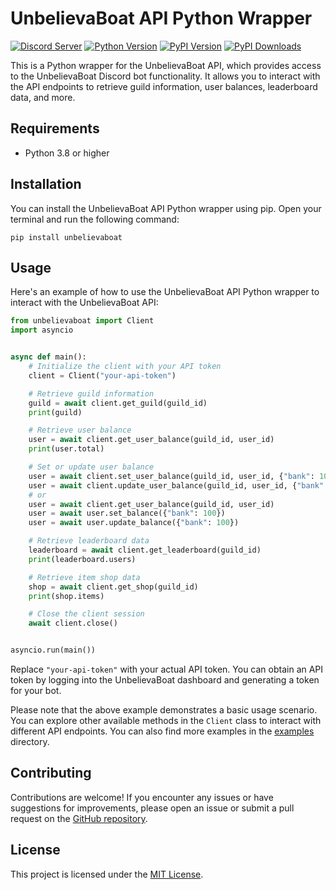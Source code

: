 # UnbelievaBoat API Python Wrapper

[![Discord Server](https://img.shields.io/discord/746360067632136222?label=discord&style=for-the-badge&logo=discord&color=5865F2&logoColor=white)](https://discord.gg/yoggies)
[![Python Version](https://img.shields.io/badge/python-3.8+-blue.svg?style=for-the-badge&logo=python&logoColor=white)](https://www.python.org/downloads/release/python-380/)
[![PyPI Version](https://img.shields.io/pypi/v/unbelievaboat.svg?style=for-the-badge&color=yellowgreen&logo=pypi&logoColor=white)](https://pypi.org/project/unbelievaboat/)
[![PyPI Downloads](https://img.shields.io/pypi/dm/unbelievaboat?style=for-the-badge&color=blueviolet&logo=pypi&logoColor=white)](https://pypi.org/project/unbelievaboat/)


This is a Python wrapper for the UnbelievaBoat API, which provides access to the UnbelievaBoat Discord bot functionality. It allows you to interact with the API endpoints to retrieve guild information, user balances, leaderboard data, and more.

## Requirements

- Python 3.8 or higher

## Installation

You can install the UnbelievaBoat API Python wrapper using pip. Open your terminal and run the following command:

```shell
pip install unbelievaboat
```

## Usage

Here's an example of how to use the UnbelievaBoat API Python wrapper to interact with the UnbelievaBoat API:

```python
from unbelievaboat import Client
import asyncio


async def main():
    # Initialize the client with your API token
    client = Client("your-api-token")

    # Retrieve guild information
    guild = await client.get_guild(guild_id)
    print(guild)

    # Retrieve user balance
    user = await client.get_user_balance(guild_id, user_id)
    print(user.total)

    # Set or update user balance
    user = await client.set_user_balance(guild_id, user_id, {"bank": 100})
    user = await client.update_user_balance(guild_id, user_id, {"bank": 100})
    # or
    user = await client.get_user_balance(guild_id, user_id)
    user = await user.set_balance({"bank": 100})
    user = await user.update_balance({"bank": 100})

    # Retrieve leaderboard data
    leaderboard = await client.get_leaderboard(guild_id)
    print(leaderboard.users)

    # Retrieve item shop data
    shop = await client.get_shop(guild_id)
    print(shop.items)

    # Close the client session
    await client.close()


asyncio.run(main())
```

Replace `"your-api-token"` with your actual API token. You can obtain an API token by logging into the UnbelievaBoat dashboard and generating a token for your bot.

Please note that the above example demonstrates a basic usage scenario. You can explore other available methods in the `Client` class to interact with different API endpoints. You can also find more examples in the [examples](https://github.com/yoggys/unbelievaboat/tree/main/examples) directory.

## Contributing

Contributions are welcome! If you encounter any issues or have suggestions for improvements, please open an issue or submit a pull request on the [GitHub repository](https://github.com/yoggys/unbelievaboat).

## License

This project is licensed under the [MIT License](https://opensource.org/licenses/MIT).
